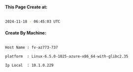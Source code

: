 
   
#### This Page Create at:

```bash

2024-11-18 - 06:45:03 UTC

```

#### Create By Machine:

```bash

Host Name : fv-az773-737

platform  : Linux-6.5.0-1025-azure-x86_64-with-glibc2.35

Ip Local  : 10.1.0.229

```

